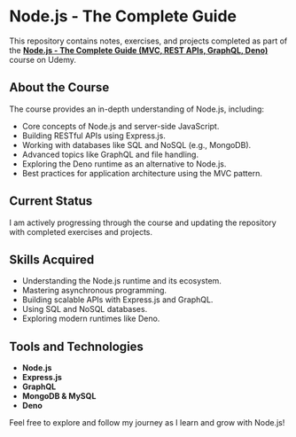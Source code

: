 # Node.js - The Complete Guide  

This repository contains notes, exercises, and projects completed as part of the [**Node.js - The Complete Guide (MVC, REST APIs, GraphQL, Deno)**](https://www.udemy.com/course/nodejs-the-complete-guide/?couponCode=KEEPLEARNING) course on Udemy.  

## About the Course  
The course provides an in-depth understanding of Node.js, including:  
- Core concepts of Node.js and server-side JavaScript.  
- Building RESTful APIs using Express.js.  
- Working with databases like SQL and NoSQL (e.g., MongoDB).  
- Advanced topics like GraphQL and file handling.  
- Exploring the Deno runtime as an alternative to Node.js.  
- Best practices for application architecture using the MVC pattern.  

## Current Status  
I am actively progressing through the course and updating the repository with completed exercises and projects.  

## Skills Acquired  
- Understanding the Node.js runtime and its ecosystem.  
- Mastering asynchronous programming.  
- Building scalable APIs with Express.js and GraphQL.  
- Using SQL and NoSQL databases.  
- Exploring modern runtimes like Deno.  

## Tools and Technologies  
- **Node.js**  
- **Express.js**  
- **GraphQL**  
- **MongoDB & MySQL**  
- **Deno**  

Feel free to explore and follow my journey as I learn and grow with Node.js!  
